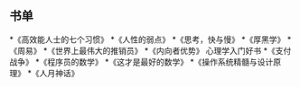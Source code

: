 ## 书单
*《高效能人士的七个习惯》
*《人性的弱点》
*《思考，快与慢》
*《厚黑学》
*《周易》
*《世界上最伟大的推销员》
*《内向者优势》 心理学入门好书
*《支付战争》
*《程序员的数学》
*《这才是最好的数学》
*《操作系统精髓与设计原理》
*《人月神话》
